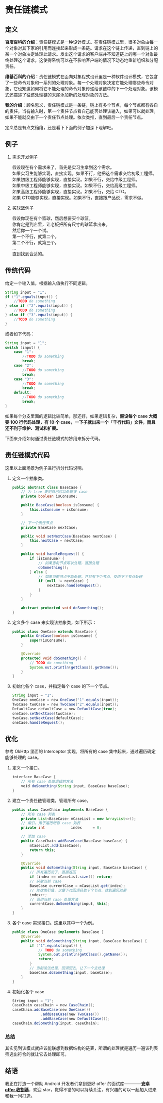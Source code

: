 # 责任链模式

## 定义

**百度百科的介绍**：责任链模式是一种设计模式。在责任链模式里，很多对象由每一个对象对其下家的引用而连接起来形成一条链。请求在这个链上传递，直到链上的某一个对象决定处理此请求。发出这个请求的客户端并不知道链上的哪一个对象最终处理这个请求，这使得系统可以在不影响客户端的情况下动态地重新组织和分配责任。

**维基百科的介绍**：责任链模式在面向对象程式设计里是一种软件设计模式，它包含了一些命令对象和一系列的处理对象。每一个处理对象决定它能处理哪些命令对象，它也知道如何将它不能处理的命令对象传递给该链中的下一个处理对象。该模式还描述了往该处理链的末尾添加新的处理对象的方法。

**我的介绍**：顾名思义，责任链模式是一条链，链上有多个节点，每个节点都有各自的责任。当有输入时，第一个责任节点看自己能否处理该输入，如果可以就处理。如果不能就交由下一个责任节点处理。依次类推，直到最后一个责任节点。

定义总是有点文绉绉，还是看下下面的例子加深下理解吧。

## 例子

1. 需求开发例子

    假设现在有个需求来了，首先是实习生拿到这个需求。  
    如果实习生能够实现，直接实现。如果不行，他把这个需求交给初级工程师。  
    如果初级工程师能够实现，直接实现。如果不行，交给中级工程师。  
    如果中级工程师能够实现，直接实现。如果不行，交给高级工程师。  
    如果高级工程师能够实现，直接实现。如果不行，交给 CTO。  
    如果 CTO能够实现，直接实现。如果不行，直接跟产品说，需求不做。  

2. 买球篮例子

    假设你现在有个篮球，然后想要买个球篮。  
    你肯定是到店里，让老板把所有尺寸的球篮拿出来。  
    然后你一个一个试。  
    第一个不行，就第二个。  
    第二个不行，就第三个。  
    ...  
    直到找到合适的。  


## 传统代码

给定一个输入值，根据输入值执行不同逻辑。

```java
String input = "1";
if ("1".equals(input)) {
    //TODO do something
} else if ("2".equals(input)) {
    //TODO do something
} else if ("3".equals(input)) {
    //TODO do something
}
```

或者如下代码：

```java
String input = "1";
switch (input) {
    case "1":
        //TODO do something
        break;
    case "2":
        //TODO do something
        break;
    case "3":
        //TODO do something
        break;
    default:
        //TODO do something
        break;
}
```

如果每个分支里面的逻辑比较简单，那还好，如果逻辑复杂，**假设每个 case 大概要 100 行代码处理，有 10 个 case，一下子就出来一个「千行代码」文件，而且还不利于维护、测试和扩展。**

下面来介绍如何通过责任链模式的妙用来拆分代码。


## 责任链模式代码

这里以上面场景为例子进行拆分代码说明。

1. 定义一个抽象类。

    ```java
    public abstract class BaseCase {
        // 为 true 表明自己可以处理该 case
        private boolean isConsume;

        public BaseCase(boolean isConsume) {
            this.isConsume = isConsume;
        }

        // 下一个责任节点
        private BaseCase nextCase;

        public void setNextCase(BaseCase nextCase) {
            this.nextCase = nextCase;
        }

        public void handleRequest() {
            if (isConsume) {
                // 如果当前节点可以处理，直接处理
                doSomething();
            } else {
                // 如果当前节点不能处理，并且有下个节点，交由下个节点处理
                if (null != nextCase) {
                    nextCase.handleRequest();
                }
            }
        }

        abstract protected void doSomething();
    }
    ```

2. 定义多个 case 来实现该抽象类，如下所示：

    ```java
    public class OneCase extends BaseCase {
        public OneCase(boolean isConsume) {
            super(isConsume);
        }

        @Override
        protected void doSomething() {
            // TODO do something
            System.out.println(getClass().getName());
        }
    }
    ```

3. 初始化各个 case，并指定每个 case 的下一个节点。

    ```java
    String input = "1";
    OneCase oneCase = new OneCase("1".equals(input));
    TwoCase twoCase = new TwoCase("2".equals(input));
    DefaultCase defaultCase = new DefaultCase(true);
    oneCase.setNextCase(twoCase);
    twoCase.setNextCase(defaultCase);
    oneCase.handleRequest();
    ```


## 优化

参考 OkHttp 里面的 Interceptor 实现，将所有的 case 集中起来，通过遍历确定能够处理的 case。

1. 定义一个接口。

    ```java
    interface BaseCase {
        // 所有 case 处理逻辑的方法
        void doSomething(String input, BaseCase baseCase);
    }
    ```

2. 建立一个责任链管理类，管理所有 case。

    ```java
    public class CaseChain implements BaseCase {
        // 所有 case 列表
        private List<BaseCase> mCaseList = new ArrayList<>();
        // 索引，用于遍历所有 case 列表
        private int            index     = 0;

        // 添加 case
        public CaseChain addBaseCase(BaseCase baseCase) {
            mCaseList.add(baseCase);
            return this;
        }

        @Override
        public void doSomething(String input, BaseCase baseCase) {
            // 所有遍历完了，直接返回
            if (index == mCaseList.size()) return;
            // 获取当前 case
            BaseCase currentCase = mCaseList.get(index);
            // 修改索引值，以便下次回调获取下个节点，达到遍历效果
            index++;
            // 调用当前 case 处理方法
            currentCase.doSomething(input, this);
        }
    }
    ```

3. 各个 case 实现接口。这里以其中一个为例。

    ```java
    public class OneCase implements BaseCase {
        @Override
        public void doSomething(String input, BaseCase baseCase) {
            if ("1".equals(input)) {
                // TODO do something
                System.out.println(getClass().getName());
                return;
            }
            // 当前没法处理，回调回去，让下一个去处理
            baseCase.doSomething(input, baseCase);
        }
    }
    ```

4. 初始化各个 case

    ```java
    String input = "1";
    CaseChain caseChain = new CaseChain();  
    caseChain.addBaseCase(new OneCase())
                 .addBaseCase(new TwoCase())
                 .addBaseCase(new DefaultCase());  
    caseChain.doSomething(input, caseChain);
    ```

### 总结

其实见到该模式就应该能联想到数据结构的链表，所谓的处理就是遍历一遍该列表筛选出符合的就让它去处理即可。


## 结语

我正在打造一个帮助 Android 开发者们拿到更好 offer 的面试库————**[安卓 offer 收割基](https://github.com/Blankj/AndroidOfferKiller)**，欢迎 star，觉得不错的可以持续关注，有兴趣的可以一起加入进来和我一同打造。